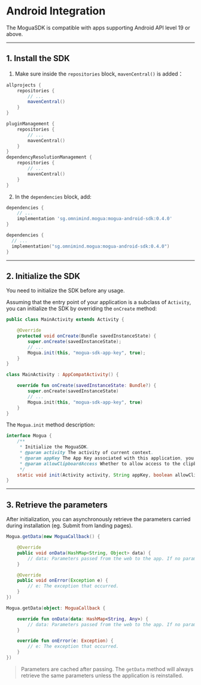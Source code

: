 [//]: # (redundant)
# Android Integration

The MoguaSDK is compatible with apps supporting Android API level 19 or above.

---

## 1. Install the SDK

1. Make sure inside the `repositories` block, `mavenCentral()` is added：

[//]: # (language="Groovy", target="project/build.gradle")
```groovy
allprojects {
    repositories {
        // ...
        mavenCentral()
    }
}
```
[//]: # (language="Kotlin", target="project/settings.gradle.kts")
```kotlin
pluginManagement {
    repositories {
        // ...
        mavenCentral()
    }
}
dependencyResolutionManagement {
    repositories {
        // ...
        mavenCentral()
    }
}
```


2. In the `dependencies` block, add:

[//]: # (language="Groovy", target="app/build.gradle")
```groovy
dependencies {
    // ...
    implementation 'sg.omnimind.mogua:mogua-android-sdk:0.4.0'
}
```
[//]: # (language="Kotlin", target="app/build.gradle.kts")
```kotlin
dependencies {
  // ...
  implementation("sg.omnimind.mogua:mogua-android-sdk:0.4.0")
}
```

---

## 2. Initialize the SDK

You need to initialize the SDK before any usage.

Assuming that the entry point of your application is a subclass of `Activity`, you can initialize the SDK by overriding the `onCreate` method:

[//]: # (language="Java", target="MainActivity.java")
```java
public class MainActivity extends Activity {

    @Override
    protected void onCreate(Bundle savedInstanceState) {
        super.onCreate(savedInstanceState);
        // ...
        Mogua.init(this, "mogua-sdk-app-key", true);
    }
}
```
[//]: # (language="Kotlin", target="MainActivity.kt")
```kotlin
class MainActivity : AppCompatActivity() {

    override fun onCreate(savedInstanceState: Bundle?) {
        super.onCreate(savedInstanceState)
        // ...
        Mogua.init(this, "mogua-sdk-app-key", true)
    }
}
```

The `Mogua.init` method description:

```java
interface Mogua {
    /**
     * Initialize the MoguaSDK.
     * @param activity The activity of current context.
     * @param appKey The App Key associated with this application, you can find it on the mogua.io dashboard.
     * @param allowClipboardAccess Whether to allow access to the clipboard. Enabling this feature can enhance accuracy, but may trigger permission warnings on certain systems.
     */
    static void init(Activity activity, String appKey, boolean allowClipboardAccess);
}
```

[//]: # (Placeholder: Privacy Policy for Clipboard Authorization)

---

## 3. Retrieve the parameters

After initialization, you can asynchronously retrieve the parameters carried during installation (eg. Submit from landing pages).

[//]: # (language="Java")
```java
Mogua.getData(new MoguaCallback() {

    @Override
    public void onData(HashMap<String, Object> data) {
        // data: Parameters passed from the web to the app. If no parameters are provided, an empty HashMap object is returned.
    }

    @Override
    public void onError(Exception e) {
        // e: The exception that occurred.
    }
})
```
[//]: # (language="Kotlin")
```kotlin
Mogua.getData(object: MoguaCallback {

    override fun onData(data: HashMap<String, Any>) {
        // data: Parameters passed from the web to the app. If no parameters are provided, an empty HashMap object is returned.
    }

    override fun onError(e: Exception) {
        // e: The exception that occurred.
    }
})
```

> Parameters are cached after passing.
> The `getData` method will always retrieve the same parameters unless the application is reinstalled.